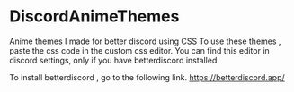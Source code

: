# DiscordAnimeThemes
Anime themes I made for better discord using CSS
To use these themes , paste the css code in the custom css editor. You can find this editor in discord settings, only if you have betterdiscord installed 

To install betterdiscord , go to the following link.
https://betterdiscord.app/
